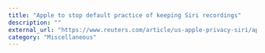 ```yaml
---
title: "Apple to stop default practice of keeping Siri recordings"
description: ""
external_url: "https://www.reuters.com/article/us-apple-privacy-siri/apple-says-to-restart-siri-reviews-with-new-controls-idUSKCN1VI1X3"
category: "Miscellaneous"
---
```

